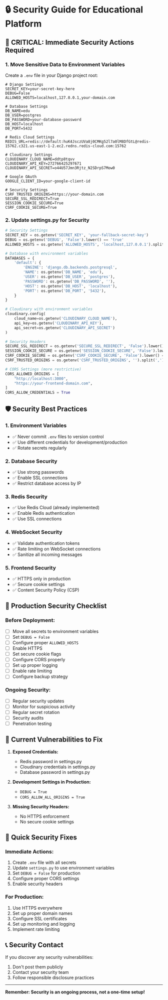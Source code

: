 # 🔒 Security Guide for Educational Platform

## 🚨 **CRITICAL: Immediate Security Actions Required**

### 1. **Move Sensitive Data to Environment Variables**

Create a `.env` file in your Django project root:

```env
# Django Settings
SECRET_KEY=your-secret-key-here
DEBUG=False
ALLOWED_HOSTS=localhost,127.0.0.1,your-domain.com

# Database Settings
DB_NAME=edu
DB_USER=postgres
DB_PASSWORD=your-database-password
DB_HOST=localhost
DB_PORT=5432

# Redis Cloud Settings
REDIS_URL=redis://default:huK4JsczUVa8j0CMKg52l7a0lM8DfGtL@redis-15762.c321.us-east-1-2.ec2.redns.redis-cloud.com:15762

# Cloudinary Settings
CLOUDINARY_CLOUD_NAME=ddtp8tqvv
CLOUDINARY_API_KEY=272766425297671
CLOUDINARY_API_SECRET=o44U57Jmn3Rjtz_N2SDrpS7Mow0

# Google OAuth
GOOGLE_CLIENT_ID=your-google-client-id

# Security Settings
CSRF_TRUSTED_ORIGINS=https://your-domain.com
SECURE_SSL_REDIRECT=True
SESSION_COOKIE_SECURE=True
CSRF_COOKIE_SECURE=True
```

### 2. **Update settings.py for Security**

```python
# Security Settings
SECRET_KEY = os.getenv('SECRET_KEY', 'your-fallback-secret-key')
DEBUG = os.getenv('DEBUG', 'False').lower() == 'true'
ALLOWED_HOSTS = os.getenv('ALLOWED_HOSTS', 'localhost,127.0.0.1').split(',')

# Database with environment variables
DATABASES = {
    'default': {
        'ENGINE': 'django.db.backends.postgresql',
        'NAME': os.getenv('DB_NAME', 'edu'),
        'USER': os.getenv('DB_USER', 'postgres'),
        'PASSWORD': os.getenv('DB_PASSWORD', ''),
        'HOST': os.getenv('DB_HOST', 'localhost'),
        'PORT': os.getenv('DB_PORT', '5432'),
    }
}

# Cloudinary with environment variables
cloudinary.config(
    cloud_name=os.getenv('CLOUDINARY_CLOUD_NAME'),
    api_key=os.getenv('CLOUDINARY_API_KEY'),
    api_secret=os.getenv('CLOUDINARY_API_SECRET')
)

# Security Headers
SECURE_SSL_REDIRECT = os.getenv('SECURE_SSL_REDIRECT', 'False').lower() == 'true'
SESSION_COOKIE_SECURE = os.getenv('SESSION_COOKIE_SECURE', 'False').lower() == 'true'
CSRF_COOKIE_SECURE = os.getenv('CSRF_COOKIE_SECURE', 'False').lower() == 'true'
CSRF_TRUSTED_ORIGINS = os.getenv('CSRF_TRUSTED_ORIGINS', '').split(',')

# CORS Settings (more restrictive)
CORS_ALLOWED_ORIGINS = [
    "http://localhost:3000",
    "https://your-frontend-domain.com",
]
CORS_ALLOW_CREDENTIALS = True
```

## 🛡️ **Security Best Practices**

### 1. **Environment Variables**

- ✅ Never commit `.env` files to version control
- ✅ Use different credentials for development/production
- ✅ Rotate secrets regularly

### 2. **Database Security**

- ✅ Use strong passwords
- ✅ Enable SSL connections
- ✅ Restrict database access by IP

### 3. **Redis Security**

- ✅ Use Redis Cloud (already implemented)
- ✅ Enable Redis authentication
- ✅ Use SSL connections

### 4. **WebSocket Security**

- ✅ Validate authentication tokens
- ✅ Rate limiting on WebSocket connections
- ✅ Sanitize all incoming messages

### 5. **Frontend Security**

- ✅ HTTPS only in production
- ✅ Secure cookie settings
- ✅ Content Security Policy (CSP)

## 🔐 **Production Security Checklist**

### Before Deployment:

- [ ] Move all secrets to environment variables
- [ ] Set `DEBUG = False`
- [ ] Configure proper `ALLOWED_HOSTS`
- [ ] Enable HTTPS
- [ ] Set secure cookie flags
- [ ] Configure CORS properly
- [ ] Set up proper logging
- [ ] Enable rate limiting
- [ ] Configure backup strategy

### Ongoing Security:

- [ ] Regular security updates
- [ ] Monitor for suspicious activity
- [ ] Regular secret rotation
- [ ] Security audits
- [ ] Penetration testing

## 🚨 **Current Vulnerabilities to Fix**

1. **Exposed Credentials:**

   - Redis password in settings.py
   - Cloudinary credentials in settings.py
   - Database password in settings.py

2. **Development Settings in Production:**

   - `DEBUG = True`
   - `CORS_ALLOW_ALL_ORIGINS = True`

3. **Missing Security Headers:**
   - No HTTPS enforcement
   - No secure cookie settings

## 🔧 **Quick Security Fixes**

### Immediate Actions:

1. Create `.env` file with all secrets
2. Update `settings.py` to use environment variables
3. Set `DEBUG = False` for production
4. Configure proper CORS settings
5. Enable security headers

### For Production:

1. Use HTTPS everywhere
2. Set up proper domain names
3. Configure SSL certificates
4. Set up monitoring and logging
5. Implement rate limiting

## 📞 **Security Contact**

If you discover any security vulnerabilities:

1. Don't post them publicly
2. Contact your security team
3. Follow responsible disclosure practices

---

**Remember: Security is an ongoing process, not a one-time setup!**
